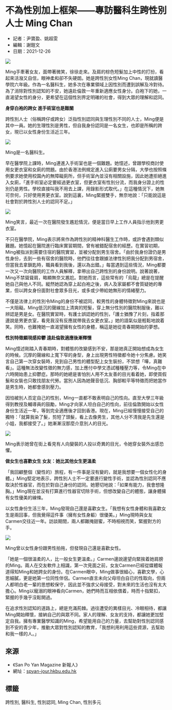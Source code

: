 # 不為性別加上框架——專訪醫科生跨性別人士 Ming Chan

- 記者：尹寶盈、姚超雯  
- 編輯：謝鎧文  
- 日期：2021-12-26  

![](https://spyan-jour.hkbu.edu.hk/wp-content/uploads/2021/12/1-5-scaled.jpg)

Ming手牽著女友，面帶著微笑，徐徐走來。及肩的棕色短髮加上中性的打扮，看起來活潑又自信，眼神柔和卻不失硬朗。她是跨性別女性Ming Chan，現就讀醫學院六年級。作為一名醫科生，她多次在專業領域上因性別而遭到誤解及冷對待。為了消除對性別認知的不安，她遠赴倫敦一年重新適應女性身分。白袍下的她，一直渴望女性的身分，更希望在這個性別界定明確的社會，得到大眾的理解和認同。

**身穿白袍的跨女 進手術室也是難關**

跨性別人士（俗稱跨仔或跨女）泛指性別認同與生理性別不同的人士，Ming便是其中一員。她的生理性別是男性，但自我身份認同是一名女生，也即是所稱的跨女，現已以女性身份生活近三年。

![](https://spyan-jour.hkbu.edu.hk/wp-content/uploads/2021/12/IMG_2710.jpg)

Ming是一名醫科生。

早在醫學院上課時，Ming連進入手術室也是一個難題。她憶述，曾跟學校商討使用女更衣室和女廁的問題。由於香港法例規定進入公廁要男女分隔，大學也按照條例要求她使用校園內的無障礙廁所，但手術室內並沒有相關設施，因此她遭拒絕進入女廁，「進手術室必定要經過更衣室，但更衣室有性別分流，而我身分證上的性別仍是男性。學校直接叫我不用去上課，用錄影形式取代。」在這種情況下，她無可奈何，只好使用男更衣室。說到這裏，Ming緊握雙手，無奈地說：「只能說這是社會對於跨性別人士的認同不足。」

![](https://spyan-jour.hkbu.edu.hk/wp-content/uploads/2021/12/2-5-scaled.jpg)

Ming笑言，最近一次在醫院發生尷尬情況，便是當日早上工作人員指示他到男更衣室。

不只在醫學院，Ming表示將來作為跨性別的精神科醫生工作時，或許會遇到類似難題。她憶起在醫院進行臨床實習期間，曾有被錯配宿舍的經歷。在實習初期，Ming被指派到需要住宿的醫院實習，並被分配到男生宿舍。「由於我身份證仍是男性身份，去到一些有宿舍的醫院時，他們往往會跟據法律性別把我分配到男宿舍，但當我去拿鎖匙時，職員看到我後，還以為出錯。」每當遇到這些情況，Ming都要一次又一次向醫院的工作人員解釋，拿帶出自己跨性別的身份說明。說著說著，Ming不禁聳聳肩，略顯無奈又尷尬。對她而言，這些常有的「烏龍」總是在提醒她自己與他人不同。縱然她認為穿上起白袍之後，病人及家屬都不會質疑她的專業，但以跨女身份面對社會眾多目光，或多或少帶給她無形的情緒壓力。

不僅是法律上的性別令Ming的身份不被認同，較男性的身體特徵對Ming來說也是一大阻礙。Ming低沉的聲線加上清爽的短髮，穿上無分性別的醫院制服後，難以辨認是男是女。在醫院實習時，有護士誤認她的性別，「護士猶豫了片刻，指着那邊說是男更衣室，看見我沒有反應就帶我去女更衣室。」她的語氣似是輕鬆地說着笑。同時，也難掩她一直渴望擁有女性的身體，稱這是她從青春期開始的夢想。

**性別特徵顯現感抑鬱 遠赴倫敦適應後漸釋懷**

Ming憶述剛踏入青春期時，對體態的改變感到不安，那是她真正開始想成為女生的時候。沉厚的聲線和上寬下窄的身型，身上出現男性特徵都令她十分焦慮。她笑言自己第一次穿女裝時，見到自己男性的體型配上女生裝扮，不禁想「嘩，真難看」。這種無法改變性徵的無力感，加上應付中學文憑試種種壓力等，令Ming在中六時開始患上抑鬱症。那時的她總是害怕別人用不太友善的目光看着她，即使買假髮和女裝也只敢找朋友代勞。當別人因為她聲音低沉、胸部較平等特徵而把她當作是男生時，她都會感到壓力。

因怕被別人否定自己的性別，Ming一直都不敢表明自己的性向。直至大學三年級得到教授及輔導員的鼓勵，Ming才向家人坦白自己的性向，前往倫敦開始以女性身份生活近一年，等到完全適應後才回到香港。現在，Ming已經慢慢接受自己的獨特：「就算我染了髮，剪短了頭髮，看上去像男生，其他人分不清我是先生還是小姐，我都接受了。」她漸漸沒那麼介意別人的目光。

![](https://spyan-jour.hkbu.edu.hk/wp-content/uploads/2021/12/4-3-scaled.jpg)

Ming表示她曾在街上看見有人向變裝的人投以奇異的目光，令她穿女裝外出感恐懼。

**做女生也喜歡女生 女友：她比其他女生更溫柔**

「我回顧整個（變性的）旅程，有一件事是沒有變的，就是我想要一個女性化的身體。」Ming堅定地表示，跨性別人士不一定要進行變性手術，並認為性別認同不應取決於性器官，而在於對自己身份的認同。她懇切地說：「如果有能力，我會想隆胸。」Ming現在並沒有打算進行性器官切除手術，但想改變自己的體態，讓身體擁有女性優美的線條。

以女性身份生活三年，Ming發現自己還是喜歡女生。「我想有女性身體和我喜歡女生是兩回事，但我覺得這件事（擁有女性身軀）很優美。」Ming現時與女友Carmen交往近一年。訪談期間，兩人都難掩甜蜜，不時相視而笑，緊握對方的手。

![](https://spyan-jour.hkbu.edu.hk/wp-content/uploads/2021/12/6-1-scaled.jpg)

Ming曾以女性身份跟男性拍拖，但發現自己還是喜歡女性。

「她是一個很溫柔的人，比一般女生更溫柔。」Carmen邊說邊望向緊挨着她肩膀的Ming。兩人在交友軟件上相識，第一次見面之前，女友Carmen已經從媒體報道得知Ming和她跨女的身份。在Carmen眼中，Ming做事很細心，喜歡文學，心思細膩，更是她第一位同性伴侶。Carmen直言未向父母坦白自已的性取向，但兩人都明白老一輩的思想較保守，因此並不強求父母接受，對未來的生活也沒有太大擔心。Ming以寵溺的眼神看向Carmen，她們時而互相依偎着，時而十指緊扣，緊握的手幾乎沒鬆開過。

在追求性別認知的道路上，總是充滿荊棘。過往遭受的異樣目光、冷眼相待，都讓Ming開始釋懷，接納自己的與眾不同。家人的理解、女友的支持，都讓她更加堅定自我。擁有專業醫學知識的Ming，希望能用自己的力量，去幫助對性別認同感到不安的青少年，推動大眾對性別認知的教育，「我想利用利用這些資源，去幫助和我一樣的人。」

## 來源

- 《San Po Yan Magazine 新報人》  
- 網址：[spyan-jour.hkbu.edu.hk](http://spyan-jour.hkbu.edu.hk/)  

## 標籤

跨性別, 醫科生, 性別認同, Ming Chan, 性別多元
